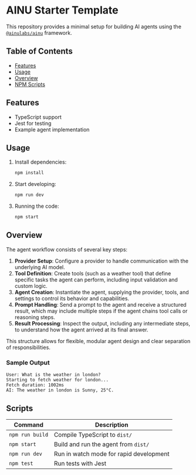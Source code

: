 # AINU Starter Template

This repository provides a minimal setup for building AI agents using the [`@ainulabs/ainu`](https://www.npmjs.com/package/@ainulabs/ainu) framework.

## Table of Contents

- [Features](#features)
- [Usage](#usage)
- [Overview](#overview)
- [NPM Scripts](#scripts)

## Features

- TypeScript support
- Jest for testing
- Example agent implementation

## Usage

1. Install dependencies:

   ```bash
   npm install
   ```

2. Start developing:

   ```bash
   npm run dev
   ```

3. Running the code:
   ```bash
   npm start
   ```

## Overview

The agent workflow consists of several key steps:

1.  **Provider Setup**: Configure a provider to handle communication with the underlying AI model.
2.  **Tool Definition**: Create tools (such as a weather tool) that define specific tasks the agent can perform, including input validation and custom logic.
3.  **Agent Creation**: Instantiate the agent, supplying the provider, tools, and settings to control its behavior and capabilities.
4.  **Prompt Handling**: Send a prompt to the agent and receive a structured result, which may include multiple steps if the agent chains tool calls or reasoning steps.
5.  **Result Processing**: Inspect the output, including any intermediate steps, to understand how the agent arrived at its final answer.

This structure allows for flexible, modular agent design and clear separation of responsibilities.

### Sample Output

```
User: What is the weather in london?
Starting to fetch weather for london...
Fetch duration: 1002ms
AI: The weather in london is Sunny, 25°C.
```

## Scripts

| Command         | Description                             |
| --------------- | --------------------------------------- |
| `npm run build` | Compile TypeScript to `dist/`           |
| `npm start`     | Build and run the agent from `dist/`    |
| `npm run dev`   | Run in watch mode for rapid development |
| `npm test`      | Run tests with Jest                     |

